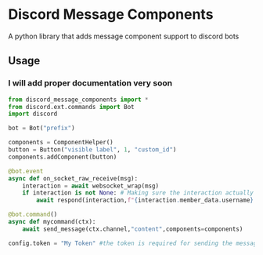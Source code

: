 # Discord Message Components
A python library that adds message component support to discord bots
 

## Usage
### I will add proper documentation very soon
```python
from discord_message_components import *
from discord.ext.commands import Bot
import discord

bot = Bot("prefix")

components = ComponentHelper()
button = Button("visible label", 1, "custom_id")
components.addComponent(button)

@bot.event
async def on_socket_raw_receive(msg):
    interaction = await websocket_wrap(msg)
    if interaction is not None: # Making sure the interaction actually happened and was for message components
        await respond(interaction,f"{interaction.member_data.username} clicked button {components.getFirstComponent(interaction.data.custom_id)}") # This acts just like discord_message_components.send_message, except it requires an interaction, and cannot have a message reference

@bot.command()
async def mycommand(ctx):
    await send_message(ctx.channel,"content",components=components)

config.token = "My Token" #the token is required for sending the messages with components
```